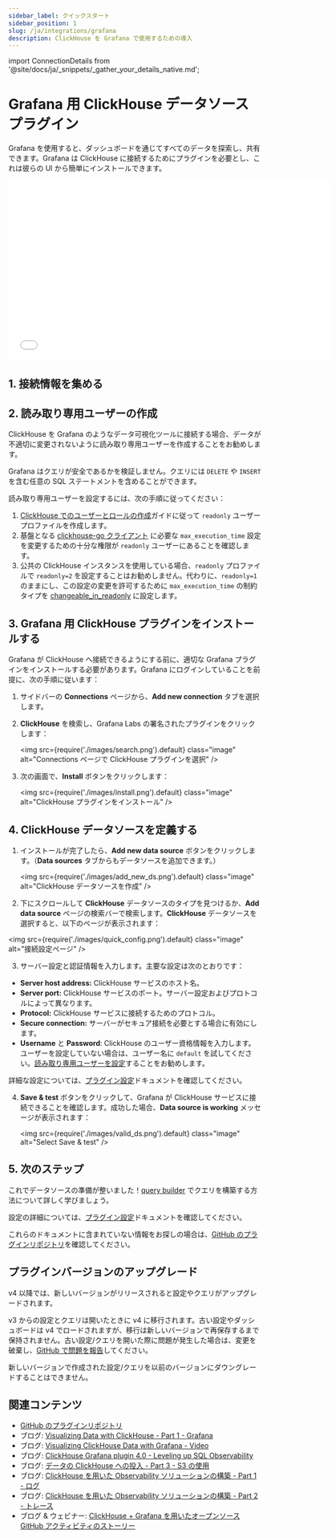 ```yaml
---
sidebar_label: クイックスタート
sidebar_position: 1
slug: /ja/integrations/grafana
description: ClickHouse を Grafana で使用するための導入
---
```

import ConnectionDetails from '@site/docs/ja/_snippets/_gather_your_details_native.md';

# Grafana 用 ClickHouse データソースプラグイン

Grafana を使用すると、ダッシュボードを通じてすべてのデータを探索し、共有できます。Grafana は ClickHouse に接続するためにプラグインを必要とし、これは彼らの UI から簡単にインストールできます。

<div class='vimeo-container'>
  <iframe src="//www.youtube.com/embed/bRce9xWiqQM"
    width="640"
    height="360"
    frameborder="0"
    allow="autoplay;
    fullscreen;
    picture-in-picture"
    allowfullscreen>
  </iframe>
</div>

## 1. 接続情報を集める
<ConnectionDetails />

## 2. 読み取り専用ユーザーの作成

ClickHouse を Grafana のようなデータ可視化ツールに接続する場合、データが不適切に変更されないように読み取り専用ユーザーを作成することをお勧めします。

Grafana はクエリが安全であるかを検証しません。クエリには `DELETE` や `INSERT` を含む任意の SQL ステートメントを含めることができます。

読み取り専用ユーザーを設定するには、次の手順に従ってください：
1. [ClickHouse でのユーザーとロールの作成](/docs/ja/operations/access-rights)ガイドに従って `readonly` ユーザープロファイルを作成します。
2. 基盤となる [clickhouse-go クライアント](https://github.com/ClickHouse/clickhouse-go) に必要な `max_execution_time` 設定を変更するための十分な権限が `readonly` ユーザーにあることを確認します。
3. 公共の ClickHouse インスタンスを使用している場合、`readonly` プロファイルで `readonly=2` を設定することはお勧めしません。代わりに、`readonly=1` のままにし、この設定の変更を許可するために `max_execution_time` の制約タイプを [changeable_in_readonly](/docs/ja/operations/settings/constraints-on-settings) に設定します。

## 3. Grafana 用 ClickHouse プラグインをインストールする

Grafana が ClickHouse へ接続できるようにする前に、適切な Grafana プラグインをインストールする必要があります。Grafana にログインしていることを前提に、次の手順に従います：

1. サイドバーの **Connections** ページから、**Add new connection** タブを選択します。

2. **ClickHouse** を検索し、Grafana Labs の署名されたプラグインをクリックします：

    <img src={require('./images/search.png').default} class="image" alt="Connections ページで ClickHouse プラグインを選択" />

3. 次の画面で、**Install** ボタンをクリックします：

    <img src={require('./images/install.png').default} class="image" alt="ClickHouse プラグインをインストール" />

## 4. ClickHouse データソースを定義する

1. インストールが完了したら、**Add new data source** ボタンをクリックします。（**Data sources** タブからもデータソースを追加できます。）

    <img src={require('./images/add_new_ds.png').default} class="image" alt="ClickHouse データソースを作成" />

2. 下にスクロールして **ClickHouse** データソースのタイプを見つけるか、**Add data source** ページの検索バーで検索します。**ClickHouse** データソースを選択すると、以下のページが表示されます：

  <img src={require('./images/quick_config.png').default} class="image" alt="接続設定ページ" />

3. サーバー設定と認証情報を入力します。主要な設定は次のとおりです：

- **Server host address:** ClickHouse サービスのホスト名。
- **Server port:** ClickHouse サービスのポート。サーバー設定およびプロトコルによって異なります。
- **Protocol:** ClickHouse サービスに接続するためのプロトコル。
- **Secure connection:** サーバーがセキュア接続を必要とする場合に有効にします。
- **Username** と **Password**: ClickHouse のユーザー資格情報を入力します。ユーザーを設定していない場合は、ユーザー名に `default` を試してください。[読み取り専用ユーザーを設定](#2-making-a-read-only-user)することをお勧めします。

詳細な設定については、[プラグイン設定](./config.md)ドキュメントを確認してください。

4. **Save & test** ボタンをクリックして、Grafana が ClickHouse サービスに接続できることを確認します。成功した場合、**Data source is working** メッセージが表示されます：

    <img src={require('./images/valid_ds.png').default} class="image" alt="Select Save & test" />

## 5. 次のステップ

これでデータソースの準備が整いました！[query builder](./query-builder.md) でクエリを構築する方法について詳しく学びましょう。

設定の詳細については、[プラグイン設定](./config.md)ドキュメントを確認してください。

これらのドキュメントに含まれていない情報をお探しの場合は、[GitHub のプラグインリポジトリ](https://github.com/grafana/clickhouse-datasource)を確認してください。

## プラグインバージョンのアップグレード

v4 以降では、新しいバージョンがリリースされると設定やクエリがアップグレードされます。

v3 からの設定とクエリは開いたときに v4 に移行されます。古い設定やダッシュボードは v4 でロードされますが、移行は新しいバージョンで再保存するまで保持されません。古い設定/クエリを開いた際に問題が発生した場合は、変更を破棄し、[GitHub で問題を報告](https://github.com/grafana/clickhouse-datasource/issues)してください。

新しいバージョンで作成された設定/クエリを以前のバージョンにダウングレードすることはできません。

## 関連コンテンツ

- [GitHub のプラグインリポジトリ](https://github.com/grafana/clickhouse-datasource)
- ブログ: [Visualizing Data with ClickHouse - Part 1 - Grafana](https://clickhouse.com/blog/visualizing-data-with-grafana)
- ブログ: [Visualizing ClickHouse Data with Grafana - Video](https://www.youtube.com/watch?v=Ve-VPDxHgZU)
- ブログ: [ClickHouse Grafana plugin 4.0 - Leveling up SQL Observability](https://clickhouse.com/blog/clickhouse-grafana-plugin-4-0)
- ブログ: [データの ClickHouse への投入 - Part 3 - S3 の使用](https://clickhouse.com/blog/getting-data-into-clickhouse-part-3-s3)
- ブログ: [ClickHouse を用いた Observability ソリューションの構築 - Part 1 - ログ](https://clickhouse.com/blog/storing-log-data-in-clickhouse-fluent-bit-vector-open-telemetry)
- ブログ: [ClickHouse を用いた Observability ソリューションの構築 - Part 2 - トレース](https://clickhouse.com/blog/storing-traces-and-spans-open-telemetry-in-clickhouse)
- ブログ & ウェビナー: [ClickHouse + Grafana を用いたオープンソース GitHub アクティビティのストーリー](https://clickhouse.com/blog/introduction-to-clickhouse-and-grafana-webinar)
